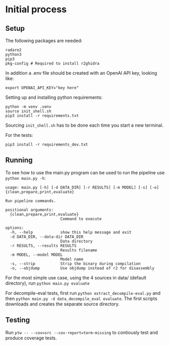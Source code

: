 # Initial process

## Setup

The following packages are needed:
```
radare2
python3
pip3
pkg-config # Required to install r2ghidra
```

In addition a .env file should be created with an OpenAI API key, looking like:
```
export OPENAI_API_KEY="key here"
```

Setting up and installing python requirements:
```
python -m venv .venv
source init_shell.sh
pip3 install -r requirements.txt
```

Sourcing `init_shell.sh` has to be done each time you start a new terminal.

For the tests:
```
pip3 install -r requirements_dev.txt
```

## Running

To see how to use the main.py program can be used to run the pipeline use `python main.py -h`:

```
usage: main.py [-h] [-d DATA_DIR] [-r RESULTS] [-m MODEL] [-s] [-o] {clean,prepare,print,evaluate}

Run pipeline commands.

positional arguments:
  {clean,prepare,print,evaluate}
                        Command to execute

options:
  -h, --help            show this help message and exit
  -d DATA_DIR, --data-dir DATA_DIR
                        Data directory
  -r RESULTS, --results RESULTS
                        Results filename
  -m MODEL, --model MODEL
                        Model name
  -s, --strip           Strip the binary during compilation
  -o, --objdump         Use objdump instead of r2 for disassembly
```

For the most simple use case, using the 4 sources in data/ (default directory), run `python main.py evaluate`

For decompile-eval tests, first run `python extract_decompile-eval.py` and then `python main.py -d data_decompile_eval evaluate`. The first scripts downloads and creates the separate source directory.

## Testing

Run `ptw -- --cov=src --cov-report=term-missing` to contiously test and produce coverage tests.
